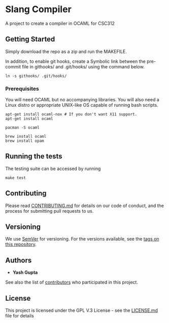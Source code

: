 # Slang Compiler

A project to create a compiler in OCAML for CSC312

## Getting Started

Simply download the repo as a zip and run the MAKEFILE.

In addition, to enable git hooks, create a Symbolic link between the pre-commit file in githooks/ and .git/hooks/ using the command below.

```
ln -s githooks/ .git/hooks/
```

### Prerequisites

You will need OCAML but no accompanying libraries. You will also need a Linux distro or appropriate UNIX-like OS capable of running bash scripts.

```
apt-get install ocaml-nox # If you don't want X11 support.
apt-get install ocaml

pacman -S ocaml

brew install ocaml
brew install opam
```

## Running the tests

The testing suite can be accessed by running

```
make test
```

## Contributing

Please read [CONTRIBUTING.md](https://gist.github.com/PurpleBooth/b24679402957c63ec426) for details on our code of conduct, and the process for submitting pull requests to us.

## Versioning

We use [SemVer](http://semver.org/) for versioning. For the versions available, see the [tags on this repository](https://github.com/your/project/tags).

## Authors

* **Yash Gupta**

See also the list of [contributors](https://github.com/yashdavisgupta/Slang/graphs/contributors) who participated in this project.

## License

This project is licensed under the GPL V.3 License - see the [LICENSE.md](LICENSE.md) file for details
